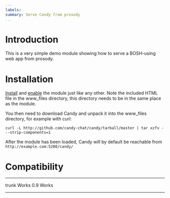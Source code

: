 ```yaml
---
labels:
summary: Serve Candy from prosody
...
```


Introduction
============

This is a very simple demo module showing how to serve a BOSH-using web
app from prosody.

Installation
============

[Install](http://prosody.im/doc/installing_modules) and
[enable](http://prosody.im/doc/modules_enabled) the module just like any
other. Note the included HTML file in the www\_files directory, this
directory needs to be in the same place as the module.

You then need to download Candy and unpack it into the www\_files
directory, for example with curl:

    curl -L http://github.com/candy-chat/candy/tarball/master | tar xzfv - --strip-components=1

After the module has been loaded, Candy will by default be reachable
from `http://example.com:5280/candy/`

Compatibility
=============

  ------- -------
  trunk   Works
  0.9     Works
  ------- -------
